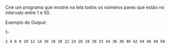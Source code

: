 Crie um programa que mostre na tela todos os números pares que estão no intervalo entre 1 e 50.

Exemplo de Output:

1-
~~~
2 4 6 8 10 12 14 16 18 20 22 24 26 28 30 32 34 36 38 40 42 44 46 48 50 
~~~